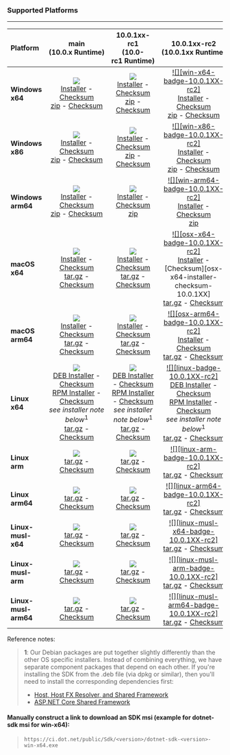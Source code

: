 ### Supported Platforms

--------------------------------------------------------------------------------------------------------------------------------
| Platform | main<br>(10.0.x&nbsp;Runtime) | 10.0.1xx-rc1<br>(10.0-rc1&nbsp;Runtime) | 10.0.1xx-rc2<br>(10.0.1xx&nbsp;Runtime) |
| :--------- | :----------: | :----------: | :----------: |
| **Windows x64** | [![][win-x64-badge-main]][win-x64-version-main]<br>[Installer][win-x64-installer-main] - [Checksum][win-x64-installer-checksum-main]<br>[zip][win-x64-zip-main] - [Checksum][win-x64-zip-checksum-main] | [![][win-x64-badge-10.0.1XX-rc1]][win-x64-version-10.0.1XX-rc1]<br>[Installer][win-x64-installer-10.0.1XX-rc1] - [Checksum][win-x64-installer-checksum-10.0.1XX-rc1]<br>[zip][win-x64-zip-10.0.1XX-rc1] - [Checksum][win-x64-zip-checksum-10.0.1XX-rc1] | [![][win-x64-badge-10.0.1XX-rc2]][win-x64-version-10.0.1XX]<br>[Installer][win-x64-installer-10.0.1XX] - [Checksum][win-x64-installer-checksum-10.0.1XX]<br>[zip][win-x64-zip-10.0.1XX] - [Checksum][win-x64-zip-checksum-10.0.1XX] |
| **Windows x86** | [![][win-x86-badge-main]][win-x86-version-main]<br>[Installer][win-x86-installer-main] - [Checksum][win-x86-installer-checksum-main]<br>[zip][win-x86-zip-main] - [Checksum][win-x86-zip-checksum-main] | [![][win-x86-badge-10.0.1XX-rc1]][win-x86-version-10.0.1XX-rc1]<br>[Installer][win-x86-installer-10.0.1XX-rc1] - [Checksum][win-x86-installer-checksum-10.0.1XX-rc1]<br>[zip][win-x86-zip-10.0.1XX-rc1] - [Checksum][win-x86-zip-checksum-10.0.1XX-rc1] | [![][win-x86-badge-10.0.1XX-rc2]][win-x86-version-10.0.1XX]<br>[Installer][win-x86-installer-10.0.1XX] - [Checksum][win-x86-installer-checksum-10.0.1XX]<br>[zip][win-x86-zip-10.0.1XX] - [Checksum][win-x86-zip-checksum-10.0.1XX] |
| **Windows arm64** | [![][win-arm64-badge-main]][win-arm64-version-main]<br>[Installer][win-arm64-installer-main] - [Checksum][win-arm64-installer-checksum-main]<br>[zip][win-arm64-zip-main] - [Checksum][win-arm64-zip-checksum-main] | [![][win-arm64-badge-10.0.1XX-rc1]][win-arm64-version-10.0.1XX-rc1]<br>[Installer][win-arm64-installer-10.0.1XX-rc1] - [Checksum][win-arm64-installer-checksum-10.0.1XX-rc1]<br>[zip][win-arm64-zip-10.0.1XX-rc1] | [![][win-arm64-badge-10.0.1XX-rc2]][win-arm64-version-10.0.1XX]<br>[Installer][win-arm64-installer-10.0.1XX] - [Checksum][win-arm64-installer-checksum-10.0.1XX]<br>[zip][win-arm64-zip-10.0.1XX] |
| **macOS x64** | [![][osx-x64-badge-main]][osx-x64-version-main]<br>[Installer][osx-x64-installer-main] - [Checksum][osx-x64-installer-checksum-main]<br>[tar.gz][osx-x64-targz-main] - [Checksum][osx-x64-targz-checksum-main] | [![][osx-x64-badge-10.0.1XX-rc1]][osx-x64-version-10.0.1XX-rc1]<br>[Installer][osx-x64-installer-10.0.1XX-rc1] - [Checksum][osx-x64-installer-checksum-10.0.1XX-rc1]<br>[tar.gz][osx-x64-targz-10.0.1XX-rc1] - [Checksum][osx-x64-targz-checksum-10.0.1XX-rc1] | [![][osx-x64-badge-10.0.1XX-rc2]][osx-x64-version-10.0.1XX]<br>[Installer][osx-x64-installer-10.0.1XX] - [Checksum][osx-x64-installer-checksum-10.0.1XX]<br>[tar.gz][osx-x64-targz-10.0.1XX] - [Checksum][osx-x64-targz-checksum-10.0.1XX] |
| **macOS arm64** | [![][osx-arm64-badge-main]][osx-arm64-version-main]<br>[Installer][osx-arm64-installer-main] - [Checksum][osx-arm64-installer-checksum-main]<br>[tar.gz][osx-arm64-targz-main] - [Checksum][osx-arm64-targz-checksum-main] | [![][osx-arm64-badge-10.0.1XX-rc1]][osx-arm64-version-10.0.1XX-rc1]<br>[Installer][osx-arm64-installer-10.0.1XX-rc1] - [Checksum][osx-arm64-installer-checksum-10.0.1XX-rc1]<br>[tar.gz][osx-arm64-targz-10.0.1XX-rc1] - [Checksum][osx-arm64-targz-checksum-10.0.1XX-rc1] | [![][osx-arm64-badge-10.0.1XX-rc2]][osx-arm64-version-10.0.1XX]<br>[Installer][osx-arm64-installer-10.0.1XX] - [Checksum][osx-arm64-installer-checksum-10.0.1XX]<br>[tar.gz][osx-arm64-targz-10.0.1XX] - [Checksum][osx-arm64-targz-checksum-10.0.1XX] |
| **Linux x64** | [![][linux-badge-main]][linux-version-main]<br>[DEB Installer][linux-DEB-installer-main] - [Checksum][linux-DEB-installer-checksum-main]<br>[RPM Installer][linux-RPM-installer-main] - [Checksum][linux-RPM-installer-checksum-main]<br>_see installer note below_<sup>1</sup><br>[tar.gz][linux-targz-main] - [Checksum][linux-targz-checksum-main] | [![][linux-badge-10.0.1XX-rc1]][linux-version-10.0.1XX-rc1]<br>[DEB Installer][linux-DEB-installer-10.0.1XX-rc1] - [Checksum][linux-DEB-installer-checksum-10.0.1XX-rc1]<br>[RPM Installer][linux-RPM-installer-10.0.1XX-rc1] - [Checksum][linux-RPM-installer-checksum-10.0.1XX-rc1]<br>_see installer note below_<sup>1</sup><br>[tar.gz][linux-targz-10.0.1XX-rc1] - [Checksum][linux-targz-checksum-10.0.1XX-rc1] | [![][linux-badge-10.0.1XX-rc2]][linux-version-10.0.1XX]<br>[DEB Installer][linux-DEB-installer-10.0.1XX] - [Checksum][linux-DEB-installer-checksum-10.0.1XX]<br>[RPM Installer][linux-RPM-installer-10.0.1XX] - [Checksum][linux-RPM-installer-checksum-10.0.1XX]<br>_see installer note below_<sup>1</sup><br>[tar.gz][linux-targz-10.0.1XX] - [Checksum][linux-targz-checksum-10.0.1XX] |
| **Linux arm** | [![][linux-arm-badge-main]][linux-arm-version-main]<br>[tar.gz][linux-arm-targz-main] - [Checksum][linux-arm-targz-checksum-main] | [![][linux-arm-badge-10.0.1XX-rc1]][linux-arm-version-10.0.1XX-rc1]<br>[tar.gz][linux-arm-targz-10.0.1XX-rc1] - [Checksum][linux-arm-targz-checksum-10.0.1XX-rc1] | [![][linux-arm-badge-10.0.1XX-rc2]][linux-arm-version-10.0.1XX]<br>[tar.gz][linux-arm-targz-10.0.1XX] - [Checksum][linux-arm-targz-checksum-10.0.1XX] |
| **Linux arm64** | [![][linux-arm64-badge-main]][linux-arm64-version-main]<br>[tar.gz][linux-arm64-targz-main] - [Checksum][linux-arm64-targz-checksum-main] | [![][linux-arm64-badge-10.0.1XX-rc1]][linux-arm64-version-10.0.1XX-rc1]<br>[tar.gz][linux-arm64-targz-10.0.1XX-rc1] - [Checksum][linux-arm64-targz-checksum-10.0.1XX-rc1] | [![][linux-arm64-badge-10.0.1XX-rc2]][linux-arm64-version-10.0.1XX]<br>[tar.gz][linux-arm64-targz-10.0.1XX] - [Checksum][linux-arm64-targz-checksum-10.0.1XX] |
| **Linux-musl-x64** | [![][linux-musl-x64-badge-main]][linux-musl-x64-version-main]<br>[tar.gz][linux-musl-x64-targz-main] - [Checksum][linux-musl-x64-targz-checksum-main] | [![][linux-musl-x64-badge-10.0.1XX-rc1]][linux-musl-x64-version-10.0.1XX-rc1]<br>[tar.gz][linux-musl-x64-targz-10.0.1XX-rc1] - [Checksum][linux-musl-x64-targz-checksum-10.0.1XX-rc1] | [![][linux-musl-x64-badge-10.0.1XX-rc2]][linux-musl-x64-version-10.0.1XX]<br>[tar.gz][linux-musl-x64-targz-10.0.1XX] - [Checksum][linux-musl-x64-targz-checksum-10.0.1XX] |
| **Linux-musl-arm** | [![][linux-musl-arm-badge-main]][linux-musl-arm-version-main]<br>[tar.gz][linux-musl-arm-targz-main] - [Checksum][linux-musl-arm-targz-checksum-main] | [![][linux-musl-arm-badge-10.0.1XX-rc1]][linux-musl-arm-version-10.0.1XX-rc1]<br>[tar.gz][linux-musl-arm-targz-10.0.1XX-rc1] - [Checksum][linux-musl-arm-targz-checksum-10.0.1XX-rc1] | [![][linux-musl-arm-badge-10.0.1XX-rc2]][linux-musl-arm-version-10.0.1XX]<br>[tar.gz][linux-musl-arm-targz-10.0.1XX] - [Checksum][linux-musl-arm-targz-checksum-10.0.1XX] |
| **Linux-musl-arm64** | [![][linux-musl-arm64-badge-main]][linux-musl-arm64-version-main]<br>[tar.gz][linux-musl-arm64-targz-main] - [Checksum][linux-musl-arm64-targz-checksum-main] | [![][linux-musl-arm64-badge-10.0.1XX-rc1]][linux-musl-arm64-version-10.0.1XX-rc1]<br>[tar.gz][linux-musl-arm64-targz-10.0.1XX-rc1] - [Checksum][linux-musl-arm64-targz-checksum-10.0.1XX-rc1] | [![][linux-musl-arm64-badge-10.0.1XX-rc2]][linux-musl-arm64-version-10.0.1XX]<br>[tar.gz][linux-musl-arm64-targz-10.0.1XX] - [Checksum][linux-musl-arm64-targz-checksum-10.0.1XX] |

Reference notes:
> **1**: Our Debian packages are put together slightly differently than the other OS specific installers. Instead of combining everything, we have separate component packages that depend on each other. If you're installing the SDK from the .deb file (via dpkg or similar), then you'll need to install the corresponding dependencies first:
> * [Host, Host FX Resolver, and Shared Framework](https://github.com/dotnet/runtime/blob/main/docs/project/dogfooding.md#nightly-builds-table)
> * [ASP.NET Core Shared Framework](https://github.com/aspnet/AspNetCore/blob/main/docs/DailyBuilds.md)

#### Manually construct a link to download an SDK msi (example for dotnet-sdk msi for win-x64):
> `https://ci.dot.net/public/Sdk/<version>/dotnet-sdk-<version>-win-x64.exe`

[win-x64-badge-main]: https://aka.ms/dotnet/10.0.1xx/daily/win_x64_Release_version_badge.svg?no-cache
[win-x64-version-main]: https://aka.ms/dotnet/10.0.1xx/daily/productCommit-win-x64.txt
[win-x64-installer-main]: https://aka.ms/dotnet/10.0.1xx/daily/dotnet-sdk-win-x64.exe
[win-x64-installer-checksum-main]: https://aka.ms/dotnet/10.0.1xx/daily/dotnet-sdk-win-x64.exe.sha512
[win-x64-zip-main]: https://aka.ms/dotnet/10.0.1xx/daily/dotnet-sdk-win-x64.zip
[win-x64-zip-checksum-main]: https://aka.ms/dotnet/10.0.1xx/daily/dotnet-sdk-win-x64.zip.sha512

[win-x64-badge-10.0.1XX-rc1]: https://aka.ms/dotnet/10.0.1xx-rc1/daily/win_x64_Release_version_badge.svg?no-cache
[win-x64-version-10.0.1XX-rc1]: https://aka.ms/dotnet/10.0.1xx-rc1/daily/productCommit-win-x64.txt
[win-x64-installer-10.0.1XX-rc1]: https://aka.ms/dotnet/10.0.1xx-rc1/daily/dotnet-sdk-win-x64.exe
[win-x64-installer-checksum-10.0.1XX-rc1]: https://aka.ms/dotnet/10.0.1xx-rc1/daily/dotnet-sdk-win-x64.exe.sha512
[win-x64-zip-10.0.1XX-rc1]: https://aka.ms/dotnet/10.0.1xx-rc1/daily/dotnet-sdk-win-x64.zip
[win-x64-zip-checksum-10.0.1XX-rc1]: https://aka.ms/dotnet/10.0.1xx-rc1/daily/dotnet-sdk-win-x64.zip.sha512

[win-x64-badge-10.0.1XX]: https://aka.ms/dotnet/10.0.1xx/daily/win_x64_Release_version_badge.svg?no-cache
[win-x64-version-10.0.1XX]: https://aka.ms/dotnet/10.0.1xx/daily/productCommit-win-x64.txt
[win-x64-installer-10.0.1XX]: https://aka.ms/dotnet/10.0.1xx/daily/dotnet-sdk-win-x64.exe
[win-x64-installer-checksum-10.0.1XX]: https://aka.ms/dotnet/10.0.1xx/daily/dotnet-sdk-win-x64.exe.sha512
[win-x64-zip-10.0.1XX]: https://aka.ms/dotnet/10.0.1xx/daily/dotnet-sdk-win-x64.zip
[win-x64-zip-checksum-10.0.1XX]: https://aka.ms/dotnet/10.0.1xx/daily/dotnet-sdk-win-x64.zip.sha512

[win-x86-badge-main]: https://aka.ms/dotnet/10.0.1xx/daily/win_x86_Release_version_badge.svg?no-cache
[win-x86-version-main]: https://aka.ms/dotnet/10.0.1xx/daily/productCommit-win-x86.txt
[win-x86-installer-main]: https://aka.ms/dotnet/10.0.1xx/daily/dotnet-sdk-win-x86.exe
[win-x86-installer-checksum-main]: https://aka.ms/dotnet/10.0.1xx/daily/dotnet-sdk-win-x86.exe.sha512
[win-x86-zip-main]: https://aka.ms/dotnet/10.0.1xx/daily/dotnet-sdk-win-x86.zip
[win-x86-zip-checksum-main]: https://aka.ms/dotnet/10.0.1xx/daily/dotnet-sdk-win-x86.zip.sha512

[win-x86-badge-10.0.1XX-rc1]: https://aka.ms/dotnet/10.0.1xx-rc1/daily/win_x86_Release_version_badge.svg?no-cache
[win-x86-version-10.0.1XX-rc1]: https://aka.ms/dotnet/10.0.1xx-rc1/daily/productCommit-win-x86.txt
[win-x86-installer-10.0.1XX-rc1]: https://aka.ms/dotnet/10.0.1xx-rc1/daily/dotnet-sdk-win-x86.exe
[win-x86-installer-checksum-10.0.1XX-rc1]: https://aka.ms/dotnet/10.0.1xx-rc1/daily/dotnet-sdk-win-x86.exe.sha512
[win-x86-zip-10.0.1XX-rc1]: https://aka.ms/dotnet/10.0.1xx-rc1/daily/dotnet-sdk-win-x86.zip
[win-x86-zip-checksum-10.0.1XX-rc1]: https://aka.ms/dotnet/10.0.1xx-rc1/daily/dotnet-sdk-win-x86.zip.sha512

[win-x86-badge-10.0.1XX]: https://aka.ms/dotnet/10.0.1xx/daily/win_x86_Release_version_badge.svg?no-cache
[win-x86-version-10.0.1XX]: https://aka.ms/dotnet/10.0.1xx/daily/productCommit-win-x86.txt
[win-x86-installer-10.0.1XX]: https://aka.ms/dotnet/10.0.1xx/daily/dotnet-sdk-win-x86.exe
[win-x86-installer-checksum-10.0.1XX]: https://aka.ms/dotnet/10.0.1xx/daily/dotnet-sdk-win-x86.exe.sha512
[win-x86-zip-10.0.1XX]: https://aka.ms/dotnet/10.0.1xx/daily/dotnet-sdk-win-x86.zip
[win-x86-zip-checksum-10.0.1XX]: https://aka.ms/dotnet/10.0.1xx/daily/dotnet-sdk-win-x86.zip.sha512

[osx-x64-badge-main]: https://aka.ms/dotnet/10.0.1xx/daily/osx_x64_Release_version_badge.svg?no-cache
[osx-x64-version-main]: https://aka.ms/dotnet/10.0.1xx/daily/productCommit-osx-x64.txt
[osx-x64-installer-main]: https://aka.ms/dotnet/10.0.1xx/daily/dotnet-sdk-osx-x64.pkg
[osx-x64-installer-checksum-main]: https://aka.ms/dotnet/10.0.1xx/daily/dotnet-sdk-osx-x64.pkg.sha512
[osx-x64-targz-main]: https://aka.ms/dotnet/10.0.1xx/daily/dotnet-sdk-osx-x64.tar.gz
[osx-x64-targz-checksum-main]: https://aka.ms/dotnet/10.0.1xx/daily/dotnet-sdk-osx-x64.pkg.tar.gz.sha512

[osx-x64-badge-10.0.1XX-rc1]: https://aka.ms/dotnet/10.0.1xx-rc1/daily/osx_x64_Release_version_badge.svg?no-cache
[osx-x64-version-10.0.1XX-rc1]: https://aka.ms/dotnet/10.0.1xx-rc1/daily/productCommit-osx-x64.txt
[osx-x64-installer-10.0.1XX-rc1]: https://aka.ms/dotnet/10.0.1xx-rc1/daily/dotnet-sdk-osx-x64.pkg
[osx-x64-installer-checksum-10.0.1XX-rc1]: https://aka.ms/dotnet/10.0.1xx-rc1/daily/dotnet-sdk-osx-x64.pkg.sha512
[osx-x64-targz-10.0.1XX-rc1]: https://aka.ms/dotnet/10.0.1xx-rc1/daily/dotnet-sdk-osx-x64.tar.gz
[osx-x64-targz-checksum-10.0.1XX-rc1]: https://aka.ms/dotnet/10.0.1xx-rc1/daily/dotnet-sdk-osx-x64.pkg.tar.gz.sha512

[osx-x64-badge-10.0.1XX]: https://aka.ms/dotnet/10.0.1xx/daily/osx_x64_Release_version_badge.svg?no-cache
[osx-x64-version-10.0.1XX]: https://aka.ms/dotnet/10.0.1xx/daily/productCommit-osx-x64.txt
[osx-x64-installer-10.0.1XX]: https://aka.ms/dotnet/10.0.1xx/daily/dotnet-sdk-osx-x64.pkg
[osx-x64-installer-checksum-10.0.1XX-rc1]: https://aka.ms/dotnet/10.0.1xx/daily/dotnet-sdk-osx-x64.pkg.sha512
[osx-x64-targz-10.0.1XX]: https://aka.ms/dotnet/10.0.1xx/daily/dotnet-sdk-osx-x64.tar.gz
[osx-x64-targz-checksum-10.0.1XX]: https://aka.ms/dotnet/10.0.1xx/daily/dotnet-sdk-osx-x64.pkg.tar.gz.sha512

[osx-arm64-badge-main]: https://aka.ms/dotnet/10.0.1xx/daily/osx_arm64_Release_version_badge.svg?no-cache
[osx-arm64-version-main]: https://aka.ms/dotnet/10.0.1xx/daily/productCommit-osx-arm64.txt
[osx-arm64-installer-main]: https://aka.ms/dotnet/10.0.1xx/daily/dotnet-sdk-osx-arm64.pkg
[osx-arm64-installer-checksum-main]: https://aka.ms/dotnet/10.0.1xx/daily/dotnet-sdk-osx-arm64.pkg.sha512
[osx-arm64-targz-main]: https://aka.ms/dotnet/10.0.1xx/daily/dotnet-sdk-osx-arm64.tar.gz
[osx-arm64-targz-checksum-main]: https://aka.ms/dotnet/10.0.1xx/daily/dotnet-sdk-osx-arm64.pkg.tar.gz.sha512

[osx-arm64-badge-10.0.1XX-rc1]: https://aka.ms/dotnet/10.0.1xx-rc1/daily/osx_arm64_Release_version_badge.svg?no-cache
[osx-arm64-version-10.0.1XX-rc1]: https://aka.ms/dotnet/10.0.1xx-rc1/daily/productCommit-osx-arm64.txt
[osx-arm64-installer-10.0.1XX-rc1]: https://aka.ms/dotnet/10.0.1xx-rc1/daily/dotnet-sdk-osx-arm64.pkg
[osx-arm64-installer-checksum-10.0.1XX-rc1]: https://aka.ms/dotnet/10.0.1xx-rc1/daily/dotnet-sdk-osx-arm64.pkg.sha512
[osx-arm64-targz-10.0.1XX-rc1]: https://aka.ms/dotnet/10.0.1xx-rc1/daily/dotnet-sdk-osx-arm64.tar.gz
[osx-arm64-targz-checksum-10.0.1XX-rc1]: https://aka.ms/dotnet/10.0.1xx-rc1/daily/dotnet-sdk-osx-arm64.pkg.tar.gz.sha512

[osx-arm64-badge-10.0.1XX]: https://aka.ms/dotnet/10.0.1xx/daily/osx_arm64_Release_version_badge.svg?no-cache
[osx-arm64-version-10.0.1XX]: https://aka.ms/dotnet/10.0.1xx/daily/productCommit-osx-arm64.txt
[osx-arm64-installer-10.0.1XX]: https://aka.ms/dotnet/10.0.1xx/daily/dotnet-sdk-osx-arm64.pkg
[osx-arm64-installer-checksum-10.0.1XX]: https://aka.ms/dotnet/10.0.1xx/daily/dotnet-sdk-osx-arm64.pkg.sha512
[osx-arm64-targz-10.0.1XX]: https://aka.ms/dotnet/10.0.1xx/daily/dotnet-sdk-osx-arm64.tar.gz
[osx-arm64-targz-checksum-10.0.1XX]: https://aka.ms/dotnet/10.0.1xx/daily/dotnet-sdk-osx-arm64.pkg.tar.gz.sha512

[linux-badge-main]: https://aka.ms/dotnet/10.0.1xx/daily/linux_x64_Release_version_badge.svg?no-cache
[linux-version-main]: https://aka.ms/dotnet/10.0.1xx/daily/productCommit-linux-x64.txt
[linux-DEB-installer-main]: https://aka.ms/dotnet/10.0.1xx/daily/dotnet-sdk-x64.deb
[linux-DEB-installer-checksum-main]: https://aka.ms/dotnet/10.0.1xx/daily/dotnet-sdk-x64.deb.sha512
[linux-RPM-installer-main]: https://aka.ms/dotnet/10.0.1xx/daily/dotnet-sdk-x64.rpm
[linux-RPM-installer-checksum-main]: https://aka.ms/dotnet/10.0.1xx/daily/dotnet-sdk-x64.rpm.sha512
[linux-targz-main]: https://aka.ms/dotnet/10.0.1xx/daily/dotnet-sdk-linux-x64.tar.gz
[linux-targz-checksum-main]: https://aka.ms/dotnet/10.0.1xx/daily/dotnet-sdk-linux-x64.tar.gz.sha512

[linux-badge-10.0.1XX-rc1]: https://aka.ms/dotnet/10.0.1xx-rc1/daily/linux_x64_Release_version_badge.svg?no-cache
[linux-version-10.0.1XX-rc1]: https://aka.ms/dotnet/10.0.1xx-rc1/daily/productCommit-linux-x64.txt
[linux-DEB-installer-10.0.1XX-rc1]: https://aka.ms/dotnet/10.0.1xx-rc1/daily/dotnet-sdk-x64.deb
[linux-DEB-installer-checksum-10.0.1XX-rc1]: https://aka.ms/dotnet/10.0.1xx-rc1/daily/dotnet-sdk-x64.deb.sha512
[linux-RPM-installer-10.0.1XX-rc1]: https://aka.ms/dotnet/10.0.1xx-rc1/daily/dotnet-sdk-x64.rpm
[linux-RPM-installer-checksum-10.0.1XX-rc1]: https://aka.ms/dotnet/10.0.1xx-rc1/daily/dotnet-sdk-x64.rpm.sha512
[linux-targz-10.0.1XX-rc1]: https://aka.ms/dotnet/10.0.1xx-rc1/daily/dotnet-sdk-linux-x64.tar.gz
[linux-targz-checksum-10.0.1XX-rc1]: https://aka.ms/dotnet/10.0.1xx-rc1/daily/dotnet-sdk-linux-x64.tar.gz.sha512

[linux-badge-10.0.1XX]: https://aka.ms/dotnet/10.0.1xx/daily/linux_x64_Release_version_badge.svg?no-cache
[linux-version-10.0.1XX]: https://aka.ms/dotnet/10.0.1xx/daily/productCommit-linux-x64.txt
[linux-DEB-installer-10.0.1XX]: https://aka.ms/dotnet/10.0.1xx/daily/dotnet-sdk-x64.deb
[linux-DEB-installer-checksum-10.0.1XX]: https://aka.ms/dotnet/10.0.1xx/daily/dotnet-sdk-x64.deb.sha512
[linux-RPM-installer-10.0.1XX]: https://aka.ms/dotnet/10.0.1xx/daily/dotnet-sdk-x64.rpm
[linux-RPM-installer-checksum-10.0.1XX]: https://aka.ms/dotnet/10.0.1xx/daily/dotnet-sdk-x64.rpm.sha512
[linux-targz-10.0.1XX]: https://aka.ms/dotnet/10.0.1xx/daily/dotnet-sdk-linux-x64.tar.gz
[linux-targz-checksum-10.0.1XX]: https://aka.ms/dotnet/10.0.1xx/daily/dotnet-sdk-linux-x64.tar.gz.sha512

[linux-arm-badge-main]: https://aka.ms/dotnet/10.0.1xx/daily/linux_arm_Release_version_badge.svg?no-cache
[linux-arm-version-main]: https://aka.ms/dotnet/10.0.1xx/daily/productCommit-linux-arm.txt
[linux-arm-targz-main]: https://aka.ms/dotnet/10.0.1xx/daily/dotnet-sdk-linux-arm.tar.gz
[linux-arm-targz-checksum-main]: https://aka.ms/dotnet/10.0.1xx/daily/dotnet-sdk-linux-arm.tar.gz.sha512

[linux-arm-badge-10.0.1XX-rc1]: https://aka.ms/dotnet/10.0.1xx-rc1/daily/linux_arm_Release_version_badge.svg?no-cache
[linux-arm-version-10.0.1XX-rc1]: https://aka.ms/dotnet/10.0.1xx-rc1/daily/productCommit-linux-arm.txt
[linux-arm-targz-10.0.1XX-rc1]: https://aka.ms/dotnet/10.0.1xx-rc1/daily/dotnet-sdk-linux-arm.tar.gz
[linux-arm-targz-checksum-10.0.1XX-rc1]: https://aka.ms/dotnet/10.0.1xx-rc1/daily/dotnet-sdk-linux-arm.tar.gz.sha512

[linux-arm-badge-10.0.1XX]: https://aka.ms/dotnet/10.0.1xx/daily/linux_arm_Release_version_badge.svg?no-cache
[linux-arm-version-10.0.1XX]: https://aka.ms/dotnet/10.0.1xx/daily/productCommit-linux-arm.txt
[linux-arm-targz-10.0.1XX]: https://aka.ms/dotnet/10.0.1xx/daily/dotnet-sdk-linux-arm.tar.gz
[linux-arm-targz-checksum-10.0.1XX]: https://aka.ms/dotnet/10.0.1xx/daily/dotnet-sdk-linux-arm.tar.gz.sha512


[linux-arm64-badge-main]: https://aka.ms/dotnet/10.0.1xx/daily/linux_arm64_Release_version_badge.svg?no-cache
[linux-arm64-version-main]: https://aka.ms/dotnet/10.0.1xx/daily/productCommit-linux-arm64.txt
[linux-arm64-targz-main]: https://aka.ms/dotnet/10.0.1xx/daily/dotnet-sdk-linux-arm64.tar.gz
[linux-arm64-targz-checksum-main]: https://aka.ms/dotnet/10.0.1xx/daily/dotnet-sdk-linux-arm64.tar.gz.sha512

[linux-arm64-badge-10.0.1XX-rc1]: https://aka.ms/dotnet/10.0.1xx-rc1/daily/linux_arm64_Release_version_badge.svg?no-cache
[linux-arm64-version-10.0.1XX-rc1]: https://aka.ms/dotnet/10.0.1xx-rc1/daily/productCommit-linux-arm64.txt
[linux-arm64-targz-10.0.1XX-rc1]: https://aka.ms/dotnet/10.0.1xx-rc1/daily/dotnet-sdk-linux-arm64.tar.gz
[linux-arm64-targz-checksum-10.0.1XX-rc1]: https://aka.ms/dotnet/10.0.1xx-rc1/daily/dotnet-sdk-linux-arm64.tar.gz.sha512

[linux-arm64-badge-10.0.1XX]: https://aka.ms/dotnet/10.0.1xx/daily/linux_arm64_Release_version_badge.svg?no-cache
[linux-arm64-version-10.0.1XX]: https://aka.ms/dotnet/10.0.1xx/daily/productCommit-linux-arm64.txt
[linux-arm64-targz-10.0.1XX]: https://aka.ms/dotnet/10.0.1xx/daily/dotnet-sdk-linux-arm64.tar.gz
[linux-arm64-targz-checksum-10.0.1XX]: https://aka.ms/dotnet/10.0.1xx/daily/dotnet-sdk-linux-arm64.tar.gz.sha512

[linux-musl-x64-badge-main]: https://aka.ms/dotnet/10.0.1xx/daily/linux_musl_x64_Release_version_badge.svg?no-cache
[linux-musl-x64-version-main]: https://aka.ms/dotnet/10.0.1xx/daily/productCommit-linux-musl-x64.txt
[linux-musl-x64-targz-main]: https://aka.ms/dotnet/10.0.1xx/daily/dotnet-sdk-linux-musl-x64.tar.gz
[linux-musl-x64-targz-checksum-main]: https://aka.ms/dotnet/10.0.1xx/daily/dotnet-sdk-linux-musl-x64.tar.gz.sha512

[linux-musl-x64-badge-10.0.1XX-rc1]: https://aka.ms/dotnet/10.0.1xx-rc1/daily/linux_musl_x64_Release_version_badge.svg?no-cache
[linux-musl-x64-version-10.0.1XX-rc1]: https://aka.ms/dotnet/10.0.1xx-rc1/daily/productCommit-linux-musl-x64.txt
[linux-musl-x64-targz-10.0.1XX-rc1]: https://aka.ms/dotnet/10.0.1xx-rc1/daily/dotnet-sdk-linux-musl-x64.tar.gz
[linux-musl-x64-targz-checksum-10.0.1XX-rc1]: https://aka.ms/dotnet/10.0.1xx-rc1/daily/dotnet-sdk-linux-musl-x64.tar.gz.sha512

[linux-musl-x64-badge-10.0.1XX]: https://aka.ms/dotnet/10.0.1xx/daily/linux_musl_x64_Release_version_badge.svg?no-cache
[linux-musl-x64-version-10.0.1XX]: https://aka.ms/dotnet/10.0.1xx/daily/productCommit-linux-musl-x64.txt
[linux-musl-x64-targz-10.0.1XX]: https://aka.ms/dotnet/10.0.1xx/daily/dotnet-sdk-linux-musl-x64.tar.gz
[linux-musl-x64-targz-checksum-10.0.1XX]: https://aka.ms/dotnet/10.0.1xx/daily/dotnet-sdk-linux-musl-x64.tar.gz.sha512

[linux-musl-arm-badge-main]: https://aka.ms/dotnet/10.0.1xx/daily/linux_musl_arm_Release_version_badge.svg?no-cache
[linux-musl-arm-version-main]: https://aka.ms/dotnet/10.0.1xx/daily/productCommit-linux-musl-arm.txt
[linux-musl-arm-targz-main]: https://aka.ms/dotnet/10.0.1xx/daily/dotnet-sdk-linux-musl-arm.tar.gz
[linux-musl-arm-targz-checksum-main]: https://aka.ms/dotnet/10.0.1xx/daily/dotnet-sdk-linux-musl-arm.tar.gz.sha512

[linux-musl-arm-badge-10.0.1XX-rc1]: https://aka.ms/dotnet/10.0.1xx-rc1/daily/linux_musl_arm_Release_version_badge.svg?no-cache
[linux-musl-arm-version-10.0.1XX-rc1]: https://aka.ms/dotnet/10.0.1xx-rc1/daily/productCommit-linux-musl-arm.txt
[linux-musl-arm-targz-10.0.1XX-rc1]: https://aka.ms/dotnet/10.0.1xx-rc1/daily/dotnet-sdk-linux-musl-arm.tar.gz
[linux-musl-arm-targz-checksum-10.0.1XX-rc1]: https://aka.ms/dotnet/10.0.1xx-rc1/daily/dotnet-sdk-linux-musl-arm.tar.gz.sha512

[linux-musl-arm-badge-10.0.1XX]: https://aka.ms/dotnet/10.0.1xx/daily/linux_musl_arm_Release_version_badge.svg?no-cache
[linux-musl-arm-version-10.0.1XX]: https://aka.ms/dotnet/10.0.1xx/daily/productCommit-linux-musl-arm.txt
[linux-musl-arm-targz-10.0.1XX]: https://aka.ms/dotnet/10.0.1xx/daily/dotnet-sdk-linux-musl-arm.tar.gz
[linux-musl-arm-targz-checksum-10.0.1XX]: https://aka.ms/dotnet/10.0.1xx/daily/dotnet-sdk-linux-musl-arm.tar.gz.sha512

[linux-musl-arm64-badge-main]: https://aka.ms/dotnet/10.0.1xx/daily/linux_musl_arm64_Release_version_badge.svg?no-cache
[linux-musl-arm64-version-main]: https://aka.ms/dotnet/10.0.1xx/daily/productCommit-linux-musl-arm64.txt
[linux-musl-arm64-targz-main]: https://aka.ms/dotnet/10.0.1xx/daily/dotnet-sdk-linux-musl-arm64.tar.gz
[linux-musl-arm64-targz-checksum-main]: https://aka.ms/dotnet/10.0.1xx/daily/dotnet-sdk-linux-musl-arm64.tar.gz.sha512

[linux-musl-arm64-badge-10.0.1XX-rc1]: https://aka.ms/dotnet/10.0.1xx-rc1/daily/linux_musl_arm64_Release_version_badge.svg?no-cache
[linux-musl-arm64-version-10.0.1XX-rc1]: https://aka.ms/dotnet/10.0.1xx-rc1/daily/productCommit-linux-musl-arm64.txt
[linux-musl-arm64-targz-10.0.1XX-rc1]: https://aka.ms/dotnet/10.0.1xx-rc1/daily/dotnet-sdk-linux-musl-arm64.tar.gz
[linux-musl-arm64-targz-checksum-10.0.1XX-rc1]: https://aka.ms/dotnet/10.0.1xx-rc1/daily/dotnet-sdk-linux-musl-arm64.tar.gz.sha512

[linux-musl-arm64-badge-10.0.1XX]: https://aka.ms/dotnet/10.0.1xx/daily/linux_musl_arm64_Release_version_badge.svg?no-cache
[linux-musl-arm64-version-10.0.1XX]: https://aka.ms/dotnet/10.0.1xx/daily/productCommit-linux-musl-arm64.txt
[linux-musl-arm64-targz-10.0.1XX]: https://aka.ms/dotnet/10.0.1xx/daily/dotnet-sdk-linux-musl-arm64.tar.gz
[linux-musl-arm64-targz-checksum-10.0.1XX]: https://aka.ms/dotnet/10.0.1xx/daily/dotnet-sdk-linux-musl-arm64.tar.gz.sha512

[win-arm64-badge-main]: https://aka.ms/dotnet/10.0.1xx/daily/win_arm64_Release_version_badge.svg?no-cache
[win-arm64-version-main]: https://aka.ms/dotnet/10.0.1xx/daily/productCommit-win-arm64.txt
[win-arm64-installer-main]: https://aka.ms/dotnet/10.0.1xx/daily/dotnet-sdk-win-arm64.exe
[win-arm64-installer-checksum-main]: https://aka.ms/dotnet/10.0.1xx/daily/dotnet-sdk-win-arm64.exe.sha512
[win-arm64-zip-main]: https://aka.ms/dotnet/10.0.1xx/daily/dotnet-sdk-win-arm64.zip
[win-arm64-zip-checksum-main]: https://aka.ms/dotnet/10.0.1xx/daily/dotnet-sdk-win-arm64.zip.sha512

[win-arm64-badge-10.0.1XX-rc1]: https://aka.ms/dotnet/10.0.1xx-rc1/daily/win_arm64_Release_version_badge.svg?no-cache
[win-arm64-version-10.0.1XX-rc1]: https://aka.ms/dotnet/10.0.1xx-rc1/daily/productCommit-win-arm64.txt
[win-arm64-installer-10.0.1XX-rc1]: https://aka.ms/dotnet/10.0.1xx-rc1/daily/dotnet-sdk-win-arm64.exe
[win-arm64-installer-checksum-10.0.1XX-rc1]: https://aka.ms/dotnet/10.0.1xx-rc1/daily/dotnet-sdk-win-arm64.exe.sha512
[win-arm64-zip-10.0.1XX-rc1]: https://aka.ms/dotnet/10.0.1xx-rc1/daily/dotnet-sdk-win-arm64.zip
[win-arm64-zip-checksum-10.0.1XX-rc1]: https://aka.ms/dotnet/10.0.1xx-rc1/daily/dotnet-sdk-win-arm64.zip.sha512

[win-arm64-badge-10.0.1XX]: https://aka.ms/dotnet/10.0.1xx/daily/win_arm64_Release_version_badge.svg?no-cache
[win-arm64-version-10.0.1XX]: https://aka.ms/dotnet/10.0.1xx/daily/productCommit-win-arm64.txt
[win-arm64-installer-10.0.1XX]: https://aka.ms/dotnet/10.0.1xx/daily/dotnet-sdk-win-arm64.exe
[win-arm64-installer-checksum-10.0.1XX]: https://aka.ms/dotnet/10.0.1xx/daily/dotnet-sdk-win-arm64.exe.sha512
[win-arm64-zip-10.0.1XX]: https://aka.ms/dotnet/10.0.1xx/daily/dotnet-sdk-win-arm64.zip
[win-arm64-zip-checksum-10.0.1XX]: https://aka.ms/dotnet/10.0.1xx/daily/dotnet-sdk-win-arm64.zip.sha512